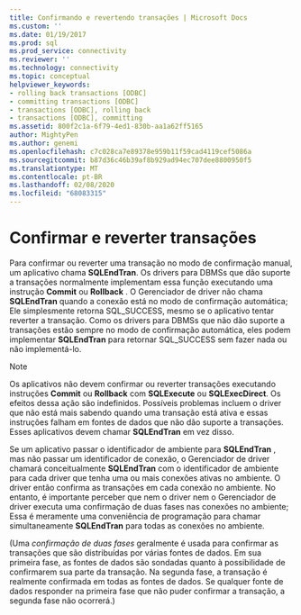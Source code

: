```yaml
---
title: Confirmando e revertendo transações | Microsoft Docs
ms.custom: ''
ms.date: 01/19/2017
ms.prod: sql
ms.prod_service: connectivity
ms.reviewer: ''
ms.technology: connectivity
ms.topic: conceptual
helpviewer_keywords:
- rolling back transactions [ODBC]
- committing transactions [ODBC]
- transactions [ODBC], rolling back
- transactions [ODBC], committing
ms.assetid: 800f2c1a-6f79-4ed1-830b-aa1a62ff5165
author: MightyPen
ms.author: genemi
ms.openlocfilehash: c7c028ca7e89378e959b11f59cad4119cef5086a
ms.sourcegitcommit: b87d36c46b39af8b929ad94ec707dee8800950f5
ms.translationtype: MT
ms.contentlocale: pt-BR
ms.lasthandoff: 02/08/2020
ms.locfileid: "68083315"
---
```

# <a name="committing-and-rolling-back-transactions"></a>Confirmar e reverter transações
Para confirmar ou reverter uma transação no modo de confirmação manual, um aplicativo chama **SQLEndTran**. Os drivers para DBMSs que dão suporte a transações normalmente implementam essa função executando uma instrução **Commit** ou **Rollback** . O Gerenciador de driver não chama **SQLEndTran** quando a conexão está no modo de confirmação automática; Ele simplesmente retorna SQL_SUCCESS, mesmo se o aplicativo tentar reverter a transação. Como os drivers para DBMSs que não dão suporte a transações estão sempre no modo de confirmação automática, eles podem implementar **SQLEndTran** para retornar SQL_SUCCESS sem fazer nada ou não implementá-lo.  
  
> [!NOTE]  
>  Os aplicativos não devem confirmar ou reverter transações executando instruções **Commit** ou **Rollback** com **SQLExecute** ou **SQLExecDirect**. Os efeitos dessa ação são indefinidos. Possíveis problemas incluem o driver que não está mais sabendo quando uma transação está ativa e essas instruções falham em fontes de dados que não dão suporte a transações. Esses aplicativos devem chamar **SQLEndTran** em vez disso.  
  
 Se um aplicativo passar o identificador de ambiente para **SQLEndTran** , mas não passar um identificador de conexão, o Gerenciador de driver chamará conceitualmente **SQLEndTran** com o identificador de ambiente para cada driver que tenha uma ou mais conexões ativas no ambiente. O driver então confirma as transações em cada conexão no ambiente. No entanto, é importante perceber que nem o driver nem o Gerenciador de driver executa uma confirmação de duas fases nas conexões no ambiente; Essa é meramente uma conveniência de programação para chamar simultaneamente **SQLEndTran** para todas as conexões no ambiente.  
  
 (Uma *confirmação de duas fases* geralmente é usada para confirmar as transações que são distribuídas por várias fontes de dados. Em sua primeira fase, as fontes de dados são sondadas quanto à possibilidade de confirmarem sua parte da transação. Na segunda fase, a transação é realmente confirmada em todas as fontes de dados. Se qualquer fonte de dados responder na primeira fase que não puder confirmar a transação, a segunda fase não ocorrerá.)
